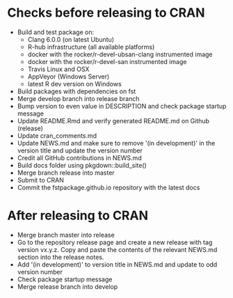 
# Checks before releasing to CRAN

* Build and test package on:
    - Clang 6.0.0 (on latest Ubuntu)
    - R-hub infrastructure (all available platforms)
    - docker with the rocker/r-devel-ubsan-clang instrumented image
    - docker with the rocker/r-devel-san instrumented image
    - Travis Linux and OSX
    - AppVeyor (Windows Server)
    - latest R dev version on Windows
* Build packages with dependencies on fst
* Merge develop branch into release branch
* Bump version to even value in DESCRIPTION and check package startup message
* Update README.Rmd and verify generated README.md on Github (release)
* Update cran_comments.md
* Update NEWS.md and make sure to remove '(in development)' in the version title
  and update the version number
* Credit all GitHub contributions in NEWS.md
* Build docs folder using pkgdown::build_site()
* Merge branch release into master
* Submit to CRAN
* Commit the fstpackage.github.io repository with the latest docs

# After releasing to CRAN

* Merge branch master into release
* Go to the repository release page and create a new release with tag version vx.y.z.
  Copy and paste the contents of the relevant NEWS.md section into the release notes.
* Add '(in development)' to version title in NEWS.md and update to odd version number
* Check package startup message
* Merge release branch into develop
